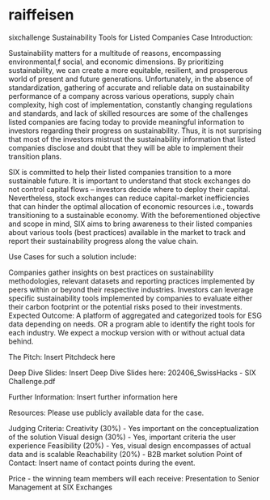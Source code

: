 # raiffeisen

sixchallenge
Sustainability Tools for Listed Companies
Case Introduction:

Sustainability matters for a multitude of reasons, encompassing environmental,f social, and economic dimensions. By prioritizing sustainability, we can create a more equitable, resilient, and prosperous world of present and future generations. Unfortunately, in the absence of standardization, gathering of accurate and reliable data on sustainability performance of a company across various operations, supply chain complexity, high cost of implementation, constantly changing regulations and standards, and lack of skilled resources are some of the challenges listed companies are facing today to provide meaningful information to investors regarding their progress on sustainability. Thus, it is not surprising that most of the investors mistrust the sustainability information that listed companies disclose and doubt that they will be able to implement their transition plans.

SIX is committed to help their listed companies transition to a more sustainable future. It is important to understand that stock exchanges do not control capital flows – investors decide where to deploy their capital. Nevertheless, stock exchanges can reduce capital-market inefficiencies that can hinder the optimal allocation of economic resources i.e., towards transitioning to a sustainable economy. With the beforementioned objective and scope in mind, SIX aims to bring awareness to their listed companies about various tools (best practices) available in the market to track and report their sustainability progress along the value chain.

Use Cases for such a solution include:

Companies gather insights on best practices on sustainability methodologies, relevant datasets and reporting practices implemented by peers within or beyond their respective industries.
Investors can leverage specific sustainability tools implemented by companies to evaluate either their carbon footprint or the potential risks posed to their investments.
Expected Outcome:
A platform of aggregated and categorized tools for ESG data depending on needs. OR a program able to identify the right tools for each industry. We expect a mockup version with or without actual data behind.

The Pitch:
Insert Pitchdeck here

Deep Dive Slides:
Insert Deep Dive Slides here: 202406_SwissHacks - SIX Challenge.pdf

Further Information:
Insert further information here

Resources:
Please use publicly available data for the case.

Judging Criteria:
Creativity (30%) - Yes important on the conceptualization of the solution
Visual design (30%) - Yes, important criteria the user experience
Feasibility (20%) - Yes, visual design encompasses of actual data and is scalable
Reachability (20%) - B2B market solution
Point of Contact:
Insert name of contact points during the event.

Price - the winning team members will each receive:
Presentation to Senior Management at SIX Exchanges
